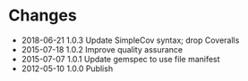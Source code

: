 # Changes

* 2018-06-21 1.0.3 Update SimpleCov syntax; drop Coveralls
* 2015-07-18 1.0.2 Improve quality assurance
* 2015-07-07 1.0.1 Update gemspec to use file manifest
* 2012-05-10 1.0.0 Publish
